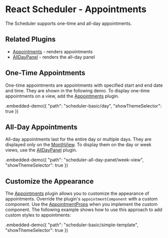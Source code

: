 # React Scheduler - Appointments

The Scheduler supports one-time and all-day appointments.

## Related Plugins

- [Appointments](../reference/appointments.md) - renders appointments
- [AllDayPanel](../reference/all-day-panel.md) - renders the all-day panel

## One-Time Appointments

One-time appointments are appointments with specified start and end date and time. They are shown in the following demo. To display one-time appointments on a view, add the [Appointments](../reference/appointments.md) plugin.

.embedded-demo({ "path": "scheduler-basic/day", "showThemeSelector": true })

## All-Day Appointments

All-day appointments last for the entire day or multiple days. They are displayed only on the [MonthView](../reference/month-view.md). To display them on the day or week views, use the [AllDayPanel](../reference/all-day-panel.md) plugin.

.embedded-demo({ "path": "scheduler-all-day-panel/week-view", "showThemeSelector": true })

## Customize the Appearance

The [Appointments](../reference/appointments.md) plugin allows you to customize the appearance of appointments. Override the plugin's `appointmentComponent` with a custom component. Use the [AppointmentProps](../reference/appointments.md#appointmentsappointmentprops) when you implement the custom component. The following example shows how to use this approach to add custom styles to appointments:

.embedded-demo({ "path": "scheduler-basic/simple-template", "showThemeSelector": true })
